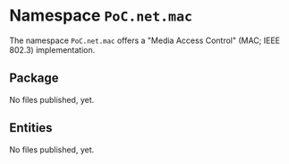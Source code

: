 # Namespace `PoC.net.mac`

The namespace `PoC.net.mac` offers a "Media Access Control" (MAC; IEEE 802.3) implementation. 

## Package

No files published, yet.


## Entities

No files published, yet.
